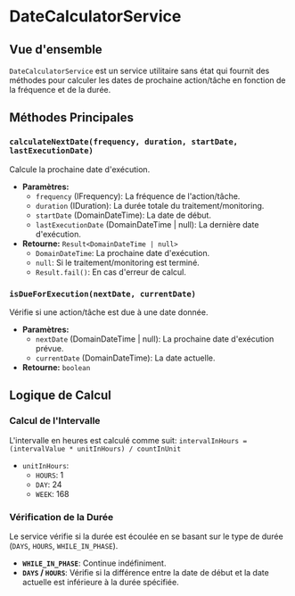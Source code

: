 # DateCalculatorService

## Vue d'ensemble

`DateCalculatorService` est un service utilitaire sans état qui fournit des méthodes pour calculer les dates de prochaine action/tâche en fonction de la fréquence et de la durée.

## Méthodes Principales

### `calculateNextDate(frequency, duration, startDate, lastExecutionDate)`

Calcule la prochaine date d'exécution.

- **Paramètres:**
  - `frequency` (IFrequency): La fréquence de l'action/tâche.
  - `duration` (IDuration): La durée totale du traitement/monitoring.
  - `startDate` (DomainDateTime): La date de début.
  - `lastExecutionDate` (DomainDateTime | null): La dernière date d'exécution.
- **Retourne:** `Result<DomainDateTime | null>`
  - `DomainDateTime`: La prochaine date d'exécution.
  - `null`: Si le traitement/monitoring est terminé.
  - `Result.fail()`: En cas d'erreur de calcul.

### `isDueForExecution(nextDate, currentDate)`

Vérifie si une action/tâche est due à une date donnée.

- **Paramètres:**
  - `nextDate` (DomainDateTime | null): La prochaine date d'exécution prévue.
  - `currentDate` (DomainDateTime): La date actuelle.
- **Retourne:** `boolean`

## Logique de Calcul

### Calcul de l'Intervalle

L'intervalle en heures est calculé comme suit:
`intervalInHours = (intervalValue * unitInHours) / countInUnit`

- `unitInHours`:
  - `HOURS`: 1
  - `DAY`: 24
  - `WEEK`: 168

### Vérification de la Durée

Le service vérifie si la durée est écoulée en se basant sur le type de durée (`DAYS`, `HOURS`, `WHILE_IN_PHASE`).

- **`WHILE_IN_PHASE`**: Continue indéfiniment.
- **`DAYS` / `HOURS`**: Vérifie si la différence entre la date de début et la date actuelle est inférieure à la durée spécifiée.
